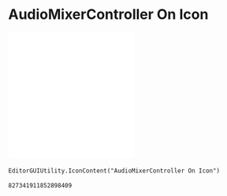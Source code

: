 # AudioMixerController On Icon
![](/img/AudioMixerController%20On%20Icon.png)

``` CSharp
EditorGUIUtility.IconContent("AudioMixerController On Icon")
```
```
827341911852898409
```

